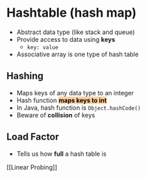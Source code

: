 # Hashtable (hash map)

- Abstract data type (like stack and queue)
- Provide access to data using **keys**
    - `key: value`
- Associative array is one type of hash table

## Hashing

- Maps keys of any data type to an integer
- Hash function **<mark style="background: #FFB86CA6;">maps keys to int</mark>**
- In Java, hash function is `Object.hashCode()`
- Beware of **collision** of keys

## Load Factor

- Tells us how **full** a hash table is

[[Linear Probing]]